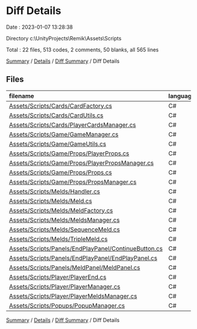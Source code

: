 # Diff Details

Date : 2023-01-07 13:28:38

Directory c:\\UnityProjects\\Remik\\Assets\\Scripts

Total : 22 files,  513 codes, 2 comments, 50 blanks, all 565 lines

[Summary](results.md) / [Details](details.md) / [Diff Summary](diff.md) / Diff Details

## Files
| filename | language | code | comment | blank | total |
| :--- | :--- | ---: | ---: | ---: | ---: |
| [Assets/Scripts/Cards/CardFactory.cs](/Assets/Scripts/Cards/CardFactory.cs) | C# | 9 | 0 | 1 | 10 |
| [Assets/Scripts/Cards/CardUtils.cs](/Assets/Scripts/Cards/CardUtils.cs) | C# | 20 | 0 | 2 | 22 |
| [Assets/Scripts/Cards/PlayerCardsManager.cs](/Assets/Scripts/Cards/PlayerCardsManager.cs) | C# | 41 | 0 | 3 | 44 |
| [Assets/Scripts/Game/GameManager.cs](/Assets/Scripts/Game/GameManager.cs) | C# | 25 | 4 | 1 | 30 |
| [Assets/Scripts/Game/GameUtils.cs](/Assets/Scripts/Game/GameUtils.cs) | C# | 35 | 0 | 2 | 37 |
| [Assets/Scripts/Game/Props/PlayerProps.cs](/Assets/Scripts/Game/Props/PlayerProps.cs) | C# | 1 | 0 | 0 | 1 |
| [Assets/Scripts/Game/Props/PlayerPropsManager.cs](/Assets/Scripts/Game/Props/PlayerPropsManager.cs) | C# | 7 | 0 | 0 | 7 |
| [Assets/Scripts/Game/Props/Props.cs](/Assets/Scripts/Game/Props/Props.cs) | C# | 2 | 0 | 0 | 2 |
| [Assets/Scripts/Game/Props/PropsManager.cs](/Assets/Scripts/Game/Props/PropsManager.cs) | C# | 7 | 0 | 0 | 7 |
| [Assets/Scripts/Melds/Handler.cs](/Assets/Scripts/Melds/Handler.cs) | C# | -2 | 0 | -1 | -3 |
| [Assets/Scripts/Melds/Meld.cs](/Assets/Scripts/Melds/Meld.cs) | C# | 62 | 0 | 4 | 66 |
| [Assets/Scripts/Melds/MeldFactory.cs](/Assets/Scripts/Melds/MeldFactory.cs) | C# | 6 | 0 | 0 | 6 |
| [Assets/Scripts/Melds/MeldsManager.cs](/Assets/Scripts/Melds/MeldsManager.cs) | C# | 77 | -2 | 6 | 81 |
| [Assets/Scripts/Melds/SequenceMeld.cs](/Assets/Scripts/Melds/SequenceMeld.cs) | C# | 15 | 0 | 1 | 16 |
| [Assets/Scripts/Melds/TripleMeld.cs](/Assets/Scripts/Melds/TripleMeld.cs) | C# | 8 | 0 | 1 | 9 |
| [Assets/Scripts/Panels/EndPlayPanel/ContinueButton.cs](/Assets/Scripts/Panels/EndPlayPanel/ContinueButton.cs) | C# | 24 | 0 | 6 | 30 |
| [Assets/Scripts/Panels/EndPlayPanel/EndPlayPanel.cs](/Assets/Scripts/Panels/EndPlayPanel/EndPlayPanel.cs) | C# | 64 | 0 | 9 | 73 |
| [Assets/Scripts/Panels/MeldPanel/MeldPanel.cs](/Assets/Scripts/Panels/MeldPanel/MeldPanel.cs) | C# | 6 | 0 | 1 | 7 |
| [Assets/Scripts/Player/PlayerEnd.cs](/Assets/Scripts/Player/PlayerEnd.cs) | C# | 17 | 0 | 3 | 20 |
| [Assets/Scripts/Player/PlayerManager.cs](/Assets/Scripts/Player/PlayerManager.cs) | C# | 6 | 0 | 0 | 6 |
| [Assets/Scripts/Player/PlayerMeldsManager.cs](/Assets/Scripts/Player/PlayerMeldsManager.cs) | C# | 83 | 0 | 12 | 95 |
| [Assets/Scripts/Popups/PopupManager.cs](/Assets/Scripts/Popups/PopupManager.cs) | C# | 0 | 0 | -1 | -1 |

[Summary](results.md) / [Details](details.md) / [Diff Summary](diff.md) / Diff Details